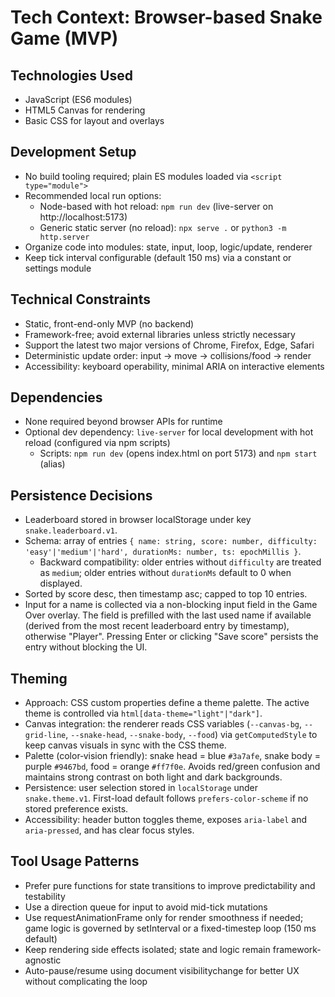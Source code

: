 # Tech Context: Browser-based Snake Game (MVP)

## Technologies Used
- JavaScript (ES6 modules)
- HTML5 Canvas for rendering
- Basic CSS for layout and overlays

## Development Setup
- No build tooling required; plain ES modules loaded via `<script type="module">`
- Recommended local run options:
  - Node-based with hot reload: `npm run dev` (live-server on http://localhost:5173)
  - Generic static server (no reload): `npx serve .` or `python3 -m http.server`
- Organize code into modules: state, input, loop, logic/update, renderer
- Keep tick interval configurable (default 150 ms) via a constant or settings module

## Technical Constraints
- Static, front-end-only MVP (no backend)
- Framework-free; avoid external libraries unless strictly necessary
- Support the latest two major versions of Chrome, Firefox, Edge, Safari
- Deterministic update order: input → move → collisions/food → render
- Accessibility: keyboard operability, minimal ARIA on interactive elements

## Dependencies
- None required beyond browser APIs for runtime
- Optional dev dependency: `live-server` for local development with hot reload (configured via npm scripts)
  - Scripts: `npm run dev` (opens index.html on port 5173) and `npm start` (alias)

## Persistence Decisions
- Leaderboard stored in browser localStorage under key `snake.leaderboard.v1`.
- Schema: array of entries `{ name: string, score: number, difficulty: 'easy'|'medium'|'hard', durationMs: number, ts: epochMillis }`.
  - Backward compatibility: older entries without `difficulty` are treated as `medium`; older entries without `durationMs` default to 0 when displayed.
- Sorted by score desc, then timestamp asc; capped to top 10 entries.
- Input for a name is collected via a non-blocking input field in the Game Over overlay. The field is prefilled with the last used name if available (derived from the most recent leaderboard entry by timestamp), otherwise "Player". Pressing Enter or clicking "Save score" persists the entry without blocking the UI.

## Theming
- Approach: CSS custom properties define a theme palette. The active theme is controlled via `html[data-theme="light"|"dark"]`.
- Canvas integration: the renderer reads CSS variables (`--canvas-bg`, `--grid-line`, `--snake-head`, `--snake-body`, `--food`) via `getComputedStyle` to keep canvas visuals in sync with the CSS theme.
- Palette (color‑vision friendly): snake head = blue `#3a7afe`, snake body = purple `#9467bd`, food = orange `#ff7f0e`. Avoids red/green confusion and maintains strong contrast on both light and dark backgrounds.
- Persistence: user selection stored in `localStorage` under `snake.theme.v1`. First-load default follows `prefers-color-scheme` if no stored preference exists.
- Accessibility: header button toggles theme, exposes `aria-label` and `aria-pressed`, and has clear focus styles.

## Tool Usage Patterns
- Prefer pure functions for state transitions to improve predictability and testability
- Use a direction queue for input to avoid mid-tick mutations
- Use requestAnimationFrame only for render smoothness if needed; game logic is governed by setInterval or a fixed-timestep loop (150 ms default)
- Keep rendering side effects isolated; state and logic remain framework-agnostic
- Auto-pause/resume using document visibilitychange for better UX without complicating the loop
